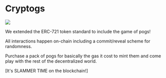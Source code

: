 # Cryptogs

<img src="https://cryptogs.io/screen.jpg">

We extended the ERC-721 token standard to include the game of pogs!

All interactions happen on-chain including a commit/reveal scheme for randomness.

Purchase a pack of pogs for basically the gas it cost to mint them and come play with the rest of the decentralized world.

[It's SLAMMER TIME on the blockchain!]
